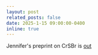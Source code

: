 ```yaml
---
layout: post
related_posts: false
date: 2025-1-15 09:00:00-0400
inline: true
---
```


Jennifer's preprint on CrSBr is [out](/publications/#sears2025observation)